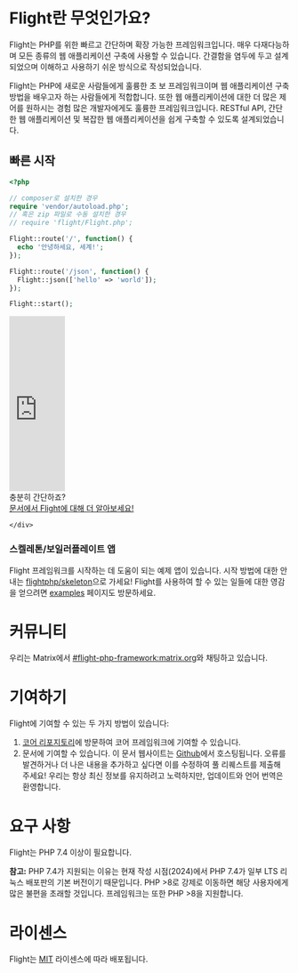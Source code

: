 # Flight란 무엇인가요?

Flight는 PHP를 위한 빠르고 간단하며 확장 가능한 프레임워크입니다. 매우 다재다능하며 모든 종류의 웹 애플리케이션 구축에 사용할 수 있습니다. 간결함을 염두에 두고 설계되었으며 이해하고 사용하기 쉬운 방식으로 작성되었습니다.

Flight는 PHP에 새로운 사람들에게 훌륭한 초 보 프레임워크이며 웹 애플리케이션 구축 방법을 배우고자 하는 사람들에게 적합합니다. 또한 웹 애플리케이션에 대한 더 많은 제어를 원하시는 경험 많은 개발자에게도 훌륭한 프레임워크입니다. RESTful API, 간단한 웹 애플리케이션 및 복잡한 웹 애플리케이션을 쉽게 구축할 수 있도록 설계되었습니다.

## 빠른 시작

```php
<?php

// composer로 설치한 경우
require 'vendor/autoload.php';
// 혹은 zip 파일로 수동 설치한 경우
// require 'flight/Flight.php';

Flight::route('/', function() {
  echo '안녕하세요, 세계!';
});

Flight::route('/json', function() {
  Flight::json(['hello' => 'world']);
});

Flight::start();
```

<div class="flight-block-video">
  <div class="row">
    <div class="col-12 col-md-6 position-relative video-wrapper">
      <iframe class="video-bg" width="100vw" height="315" src="https://www.youtube.com/embed/VCztp1QLC2c?si=W3fSWEKmoCIlC7Z5" title="YouTube 비디오 플레이어" frameborder="0" allow="accelerometer; autoplay; clipboard-write; encrypted-media; gyroscope; picture-in-picture; web-share" allowfullscreen></iframe>
    </div>
    <div class="col-12 col-md-6 text-center mt-5 pt-5">
      <span class="fligth-title-video">충분히 간단하죠?</span>
      <br>
      <a href="https://docs.flightphp.com/learn">문서에서 Flight에 대해 더 알아보세요!</a>

    </div>
  </div>
</div>

### 스켈레톤/보일러플레이트 앱

Flight 프레임워크를 시작하는 데 도움이 되는 예제 앱이 있습니다. 시작 방법에 대한 안내는 [flightphp/skeleton](https://github.com/flightphp/skeleton)으로 가세요! Flight를 사용하여 할 수 있는 일들에 대한 영감을 얻으려면 [examples](examples) 페이지도 방문하세요.

# 커뮤니티

우리는 Matrix에서 [#flight-php-framework:matrix.org](https://matrix.to/#/#flight-php-framework:matrix.org)와 채팅하고 있습니다.

# 기여하기

Flight에 기여할 수 있는 두 가지 방법이 있습니다: 

1. [코어 리포지토리](https://github.com/flightphp/core)에 방문하여 코어 프레임워크에 기여할 수 있습니다. 
1. 문서에 기여할 수 있습니다. 이 문서 웹사이트는 [Github](https://github.com/flightphp/docs)에서 호스팅됩니다. 오류를 발견하거나 더 나은 내용을 추가하고 싶다면 이를 수정하여 풀 리퀘스트를 제출해 주세요! 우리는 항상 최신 정보를 유지하려고 노력하지만, 업데이트와 언어 번역은 환영합니다.

# 요구 사항

Flight는 PHP 7.4 이상이 필요합니다.

**참고:** PHP 7.4가 지원되는 이유는 현재 작성 시점(2024)에서 PHP 7.4가 일부 LTS 리눅스 배포판의 기본 버전이기 때문입니다. PHP >8로 강제로 이동하면 해당 사용자에게 많은 불편을 초래할 것입니다. 프레임워크는 또한 PHP >8을 지원합니다.

# 라이센스

Flight는 [MIT](https://github.com/flightphp/core/blob/master/LICENSE) 라이센스에 따라 배포됩니다.